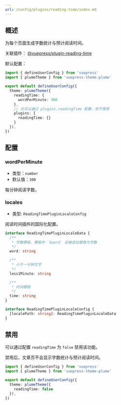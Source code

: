 ```yaml
---
url: /config/plugins/reading-time/index.md
---
```

## 概述

为每个页面生成字数统计与预计阅读时间。

关联插件： [@vuepress/plugin-reading-time](https://ecosystem.vuejs.press/zh/plugins/search/docsearch.html)

默认配置：

```ts title=".vuepress/config.ts" twoslash
import { defineUserConfig } from 'vuepress'
import { plumeTheme } from 'vuepress-theme-plume'

export default defineUserConfig({
  theme: plumeTheme({
    readingTime: {
      wordPerMinute: 300
    },
    // 也可以通过 plugins.readingTime 配置，但不推荐
    plugins: {
      readingTime: {}
    }
  }),
})
```

## 配置

### wordPerMinute

* 类型：`number`
* 默认值：`300`

每分钟阅读字数。

### locales

* 类型: `ReadingTimePluginLocaleConfig`

阅读时间插件的国际化配置。

```ts
interface ReadingTimePluginLocaleData {
  /**
   * 字数模板，模板中 `$word` 会被自动替换为字数
   */
  word: string

  /**
   * 小于一分钟文字
   */
  less1Minute: string

  /**
   * 时间模板
   */
  time: string
}

interface ReadingTimePluginLocaleConfig {
  [localePath: string]: ReadingTimePluginLocaleData
}
```

## 禁用

可以通过配置 `readingTime` 为 `false` 禁用该功能。

禁用后，文章页不会显示字数统计与预计阅读时间。

```ts title=".vuepress/config.ts"
import { defineUserConfig } from 'vuepress'
import { plumeTheme } from 'vuepress-theme-plume'

export default defineUserConfig({
  theme: plumeTheme({
    readingTime: false
  }),
})
```
